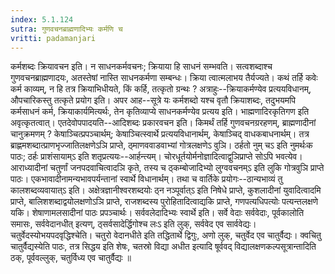 ```yaml
---
index: 5.1.124
sutra: गुणवचनब्राह्मणादिभ्यः कर्मणि च
vritti: padamanjari
---
```


 कर्मशब्दः क्रियावचन इति। न साधनकर्मवचनः; क्रियाया हि साधनं सम्भवति। सत्वशब्दाश्च गुणवचनब्राह्मणादयः, अतस्तेषां नास्ति साधनकर्मणा सम्बन्धः। क्रिया त्वात्मलाभय तैर्यज्यते। कथं तर्हि कवेः कर्म काव्यम्, न हि तत्र क्रियाभिधीयते, किं कर्हि, तत्कृतो ग्रन्थः ? अत्राहुः--क्रियाकर्मण्येव प्रत्ययविधानम्, औपचारिकस्तु तत्कृते प्रयोग इति। अपर आह--सूत्रे यः कर्मशब्दो यश्च वृतौ क्रियाशब्दः, तदुभयमपि कर्मसाधनं कर्म, क्रियाकार्यमित्यर्थः, तेन कृतिव्याप्ये साधनकर्मण्येव प्रत्यय इति। भाह्मणादिरकृतिगण इति अवृत्कृतत्वात्। एतदेवोपपादयति--आदिशब्दः प्रकारवचन इति। किमर्थं तर्हि गुणवचनग्ररहणम्, ब्राह्मणादीनां चानुक्रमणम् ? केषाञ्चित्प्रपञ्चार्थम्; केषाञ्चित्स्वार्थे प्रत्ययविधानार्थम्, केषाञ्चिद् वाधकबाधनार्थम्। तत्र ब्राह्णमशब्दात्प्राणभृज्जातिलक्षणेऽञि प्राप्ते, ठ्माणववाडवाभ्यां गोत्रलक्षणेऽ वुञि। ठर्हतो नुम् चऽ इति नुमर्थःक पाठः; ठर्हः प्राशंसायाम्ऽ इति शतृप्रत्ययः--आर्हन्त्यम्। चोरधूर्तयोर्मनोज्ञादित्वाद्वुञिप्राप्ते सोऽपि भवत्येव। आराध्यादीनां चतुर्णां जनपदवाचित्वादञि कृते, तस्य च ठ्कम्बोजादिभ्यो लुग्ववचनम्ऽ इति लुकि गोत्रवुञि प्राप्ते पाठः। एकभावादीनामन्यभावपर्यन्तानां स्वार्थे विधानार्थम्। तथा च वार्तिके प्रयोगः--ठान्यभाव्यं तु कालशब्दव्यवायात्ऽ इति। अक्षेत्रज्ञानीश्वरशब्दयोः ठ्न नञ्पूर्वात्ऽ इति निषेधे प्राप्ते, कुशलादीनां युवादित्वादमि प्राप्ते, बालिशशब्दाद्वयोलक्षणोऽञि प्राप्ते, राजशब्दस्य पुरोहितादित्वाद्यकि प्राप्ते, गणपत्यधिपत्योः पत्यन्तलक्षणे यकि। शेषाणामलसादीनां पाठः प्रपञ्चार्थः। सर्ववलेदादिभ्यः स्वार्थे इति। सर्वे वेदाः सर्ववेदाः, पूर्वकालोति समासः, सर्ववेदानधीत् इत्यण्, ठ्सर्वसादेर्द्धिगोश्च लःऽ इति लुक्, सर्ववेद एव सार्ववेद्यः। चतुर्वेदस्योभयपदवृद्धिश्चेति। चतुरो वेदानधीते इति तद्धितार्थे द्विगुः, अणो लुक्, चतुर्वेद एव चातुर्वैद्यः। क्वचितु चातुर्वैद्यस्येति पाठः, तत्र सिद्धय इति शेषः, चतस्रो विद्या अधीत इत्यादि षूर्ववद् विद्यालक्षणकल्पसूत्रान्तादिति ठक्, पूर्ववल्लुक्, चतुर्विध्य एव चातुर्वैद्यः ॥